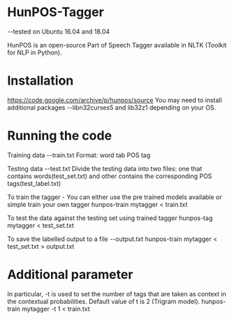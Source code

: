 # HunPOS-Tagger

--tested on Ubuntu 16.04 and 18.04

HunPOS is an open-source Part of Speech Tagger available in NLTK (Toolkit for NLP in Python).

# Installation
https://code.google.com/archive/p/hunpos/source
You may need to install additional packages --libn32curses5 and lib32z1 depending on your OS.

# Running the code

Training data
--train.txt
Format: word tab POS tag

Testing data
--test.txt
Divide the testing data into two files: one that contains words(test_set.txt) and other contains the corresponding POS tags(test_label.txt)

To train the tagger - You can either use the pre trained models available or simple train your own tagger
hunpos-train mytagger < train.txt

To test the data against the testing set using trained tagger
hunpos-tag mytagger < test_set.txt

To save the labelled output to a file --output.txt
hunpos-train mytagger < test_set.txt > output.txt

# Additional parameter
In particular, -t is used to set the number of tags that are taken as context in the contextual probabilities. Default value of t is 2 (Trigram model).
hunpos-train mytagger -t 1 < train.txt

